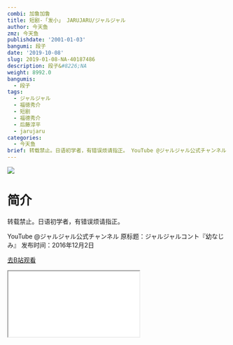 ```yaml
---
combi: 加鲁加鲁
title: 短剧-「发小」 JARUJARU/ジャルジャル
author: 今天鱼
zmz: 今天鱼
publishdate: '2001-01-03'
bangumi: 段子
date: '2019-10-08'
slug: 2019-01-08-NA-40187486
description: 段子&#8226;NA
weight: 8992.0
bangumis:
  - 段子
tags:
  - ジャルジャル
  - 福徳秀介
  - 短剧
  - 福德秀介
  - 后藤淳平
  - jarujaru
categories:
  - 今天鱼
brief: 转载禁止。日语初学者，有错误烦请指正。 YouTube @ジャルジャル公式チャンネル 原标题：ジャルジャルコント『幼なじみ』 发布时间：2016年12月2日
---
```

![](https://i.imgur.com/0uZXtOP.jpg)
# 简介  
转载禁止。日语初学者，有错误烦请指正。

YouTube @ジャルジャル公式チャンネル
原标题：ジャルジャルコント『幼なじみ』
发布时间：2016年12月2日  

[去B站观看](https://www.bilibili.com/video/av40187486/)
<div class ="resp-container"><iframe class="testiframe" src="//player.bilibili.com/player.html?aid=40187486"", scrolling="no", allowfullscreen="true" > </iframe></div> 
